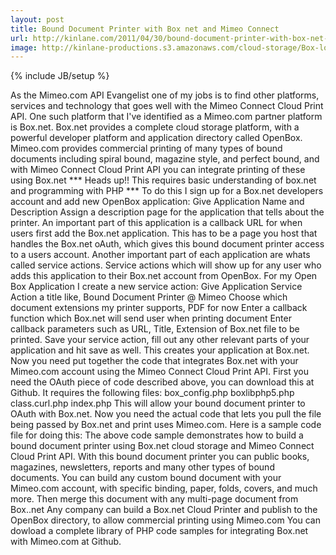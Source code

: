 ```yaml
---
layout: post
title: Bound Document Printer with Box net and Mimeo Connect
url: http://kinlane.com/2011/04/30/bound-document-printer-with-box-net-and-mimeo-connect/
image: http://kinlane-productions.s3.amazonaws.com/cloud-storage/Box-logo-new.jpg
---
```

{% include JB/setup %}
<p>
     As the Mimeo.com API Evangelist one of my jobs is to find other platforms, services and technology that goes well with the Mimeo Connect Cloud Print API. One such platform that I've identified as a Mimeo.com partner platform is Box.net. Box.net provides a complete cloud storage platform, with a powerful developer platform and application directory called OpenBox. Mimeo.com provides commercial printing of many types of bound documents including spiral bound, magazine style, and perfect bound, and with Mimeo Connect Cloud Print API you can integrate printing of these using Box.net *** Heads up!! This requires basic understanding of box.net and programming with PHP *** To do this I sign up for a Box.net developers account and add new OpenBox application: Give Application Name and Description Assign a description page for the application that tells about the printer. An important part of this application is a callback URL for when users first add the Box.net application. This has to be a page you host that handles the Box.net oAuth, which gives this bound document printer access to a users account. Another important part of each application are whats called service actions. Service actions which will show up for any user who adds this application to their Box.net account from OpenBox. For my Open Box Application I create a new service action: Give Application Service Action a title like, Bound Document Printer @ Mimeo Choose which document extensions my printer supports, PDF for now Enter a callback function which Box.net will send user when printing document Enter callback parameters such as URL, Title, Extension of Box.net file to be printed. Save your service action, fill out any other relevant parts of your application and hit save as well. This creates your application at Box.net. Now you need put together the code that integrates Box.net with your Mimeo.com account using the Mimeo Connect Cloud Print API. First you need the OAuth piece of code described above, you can download this at Github. It requires the following files: box_config.php boxlibphp5.php class.curl.php index.php This will allow your bound document printer to OAuth with Box.net. Now you need the actual code that lets you pull the file being passed by Box.net and print uses Mimeo.com. Here is a sample code file for doing this: The above code sample demonstrates how to build a bound document printer using Box.net cloud storage and Mimeo Connect Cloud Print API. With this bound document printer you can public books, magazines, newsletters, reports and many other types of bound documents. You can build any custom bound document with your Mimeo.com account, with specific binding, paper, folds, covers, and much more. Then merge this document with any multi-page document from Box..net Any company can build a Box.net Cloud Printer and publish to the OpenBox directory, to allow commercial printing using Mimeo.com You can dowload a complete library of PHP code samples for integrating Box.net with Mimeo.com at Github.
</p>